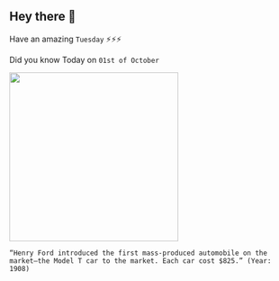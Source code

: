 ## Hey there 👋
Have an amazing `Tuesday` ⚡⚡⚡

Did you know Today on `01st of October`
 
 [<img src="https://upload.wikimedia.org/wikipedia/commons/thumb/1/12/1925_Ford_Model_T_touring.jpg/1200px-1925_Ford_Model_T_touring.jpg" width="300" />](https://www.history.com/this-day-in-history/ford-motor-company-unveils-the-model-t) 
 ```
“Henry Ford introduced the first mass-produced automobile on the market—the Model T car to the market. Each car cost $825.” (Year: 1908)
```
